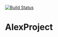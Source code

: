 [![Build Status](https://travis-ci.org/treicko/AlexProject.png?branch=master)](https://travis-ci.org/treicko/AlexProject)


AlexProject
===========

